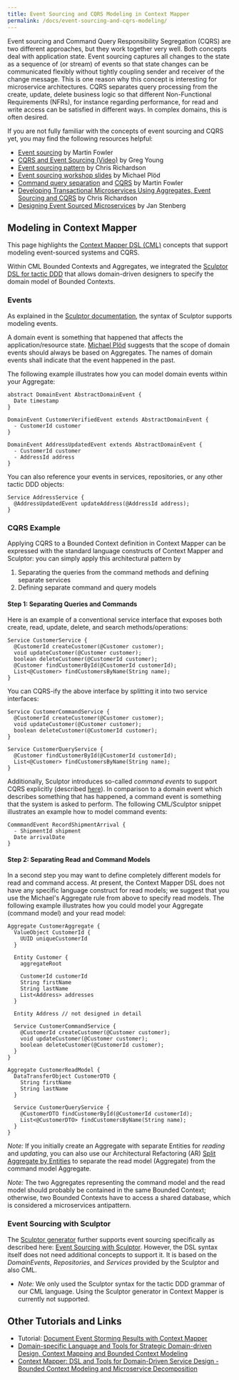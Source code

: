 ```yaml
---
title: Event Sourcing and CQRS Modeling in Context Mapper
permalink: /docs/event-sourcing-and-cqrs-modeling/
---
```


Event sourcing and Command Query Responsibility Segregation (CQRS) are two different approaches, but they work together very well. Both concepts deal with application state.
Event sourcing captures all changes to the state as a sequence of (or stream) of events so that state changes can be communicated flexibly without tightly coupling sender and receiver of the change message. This is one reason why this concept is interesting for microservice architectures. 
CQRS separates query processing from the create, update, delete business logic so that different Non-Functional Requirements (NFRs), for instance regarding performance, for read and write access can be satisfied in different ways. In complex domains, this is often desired. 

If you are not fully familiar with the concepts of event sourcing and CQRS yet, you may find the following resources helpful:

 * [Event sourcing](https://martinfowler.com/eaaDev/EventSourcing.html) by Martin Fowler
 * [CQRS and Event Sourcing (Video)](https://www.youtube.com/watch?v=JHGkaShoyNs) by Greg Young
 * [Event sourcing pattern](https://microservices.io/patterns/data/event-sourcing.html) by Chris Richardson
 * [Event sourcing workshop slides](https://speakerdeck.com/mploed/event-sourcing-workshop-at-software-architecture-summit-2016) by Michael Plöd
 * [Command query separation](https://martinfowler.com/bliki/CommandQuerySeparation.html) and [CQRS](https://martinfowler.com/bliki/CQRS.html) by Martin Fowler
 * [Developing Transactional Microservices Using Aggregates, Event Sourcing and CQRS](https://www.infoq.com/articles/microservices-aggregates-events-cqrs-part-1-richardson/) by Chris Richardson
 * [Designing Event Sourced Microservices](https://www.infoq.com/news/2017/11/event-sourcing-microservices/) by Jan Stenberg
 
## Modeling in Context Mapper
This page highlights the [Context Mapper DSL (CML)](/docs/language-reference/) concepts that support modeling event-sourced systems and CQRS. 

Within CML Bounded Contexts and Aggregates, we integrated the [Sculptor DSL for tactic DDD](http://sculptorgenerator.org/) that allows domain-driven designers to specify the domain model of Bounded Contexts.

### Events
As explained in the [Sculptor documentation](http://sculptorgenerator.org/documentation/event-driven-tutorial), the syntax of Sculptor supports modeling events.

A domain event is something that happened that affects the application/resource state. [Michael Plöd](https://speakerdeck.com/mploed/event-sourcing-workshop-at-software-architecture-summit-2016)
suggests that the scope of domain events should always be based on Aggregates. The names of domain events shall indicate that the event happened in the past. 

The following example illustrates how you can model domain events within your Aggregate: 

```text
abstract DomainEvent AbstractDomainEvent {
  Date timestamp
}

DomainEvent CustomerVerifiedEvent extends AbstractDomainEvent {
  - CustomerId customer
}

DomainEvent AddressUpdatedEvent extends AbstractDomainEvent {
  - CustomerId customer  
  - AddressId address
}
```

You can also reference your events in services, repositories, or any other tactic DDD objects:

```text
Service AddressService {
  @AddressUpdatedEvent updateAddress(@AddressId address);
}
```

### CQRS Example
Applying CQRS to a Bounded Context definition in Context Mapper can be expressed with the standard language constructs of Context Mapper and Sculptor: you can simply apply this architectural pattern by 

1. Separating the queries from the command methods and defining separate services
2. Defining separate command and query models

#### Step 1: Separating Queries and Commands
Here is an example of a conventional service interface that exposes both create, read, update, delete, and search methods/operations:

```text
Service CustomerService {
  @CustomerId createCustomer(@Customer customer);
  void updateCustomer(@Customer customer);
  boolean deleteCustomer(@CustomerId customer);
  @Customer findCustomerById(@CustomerId customerId);
  List<@Customer> findCustomersByName(String name);
}
```

You can CQRS-ify the above interface by splitting it into two service interfaces:

```text
Service CustomerCommandService {
  @CustomerId createCustomer(@Customer customer);
  void updateCustomer(@Customer customer);
  boolean deleteCustomer(@CustomerId customer);
}

Service CustomerQueryService {
  @Customer findCustomerById(@CustomerId customerId);
  List<@Customer> findCustomersByName(String name);
}
```

Additionally, Sculptor introduces so-called *command events* to support CQRS explicitly (described [here](http://sculptorgenerator.org/documentation/event-driven-tutorial#commandevent)).
In comparison to a domain event which describes something that has happened, a command event is something that the system is asked to perform. The following CML/Sculptor snippet illustrates an example how to model command events:

```text
CommmandEvent RecordShipmentArrival {
  - ShipmentId shipment
  Date arrivalDate
}
```

#### Step 2: Separating Read and Command Models
In a second step you may want to define completely different models for read and command access. At present, the Context Mapper DSL does not 
have any specific language construct for read models; we suggest that you use the Michael's Aggregate rule from above to specify read models. 
The following example illustrates how you could model your Aggregate (command model) and your read model:

```text
Aggregate CustomerAggregate {
  ValueObject CustomerId {
    UUID uniqueCustomerId
  }

  Entity Customer {
    aggregateRoot

    CustomerId customerId
    String firstName
    String lastName
    List<Address> addresses
  }
 
  Entity Address // not designed in detail 

  Service CustomerCommandService {
    @CustomerId createCustomer(@Customer customer);
    void updateCustomer(@Customer customer);
    boolean deleteCustomer(@CustomerId customer);
  }
}

Aggregate CustomerReadModel {
  DataTransferObject CustomerDTO {
    String firstName
    String lastName
  }

  Service CustomerQueryService {
    @CustomerDTO findCustomerById(@CustomerId customerId);
    List<@CustomerDTO> findCustomersByName(String name);
  }
}
```

*Note:* If you initially create an Aggregate with separate Entities for _reading_ and _updating_, you can also use our Architectural Refactoring (AR) [Split Aggregate by Entities](/docs/ar-split-aggregate-by-entities/)
to separate the read model (Aggregate) from the command model Aggregate.

*Note:* The two Aggregates representing the command model and the read model should probably be contained in the same Bounded Context; otherwise, two Bounded Contexts have to access a shared database, which is considered a microservices antipattern.  

### Event Sourcing with Sculptor
The [Sculptor generator](http://sculptorgenerator.org) further supports event sourcing specifically as described here: 
[Event Sourcing with Sculptor](http://sculptorgenerator.org/2010/10/28/event-sourcing-with-sculptor). 
However, the DSL syntax itself does not need additional concepts to support it. It is based on the _DomainEvents_, _Repositories_, and _Services_ provided by the Sculptor and also CML.
  * *Note:* We only used the Sculptor syntax for the tactic DDD grammar of our CML language. Using the Sculptor generator in Context Mapper is currently not supported.

## Other Tutorials and Links
 * Tutorial: [Document Event Storming Results with Context Mapper](/docs/event-storming/)
 * [Domain-specific Language and Tools for Strategic Domain-driven Design, Context Mapping and Bounded Context Modeling](https://doi.org/10.5220/0008910502990306)
 * [Context Mapper: DSL and Tools for Domain-Driven Service Design - Bounded Context Modeling and Microservice Decomposition](https://contextmapper.org/media/ZIOSK-ContextMapper4JUGv10p.pdf)
 
